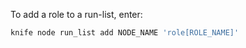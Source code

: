 To add a role to a run-list, enter:

``` bash
knife node run_list add NODE_NAME 'role[ROLE_NAME]'
```